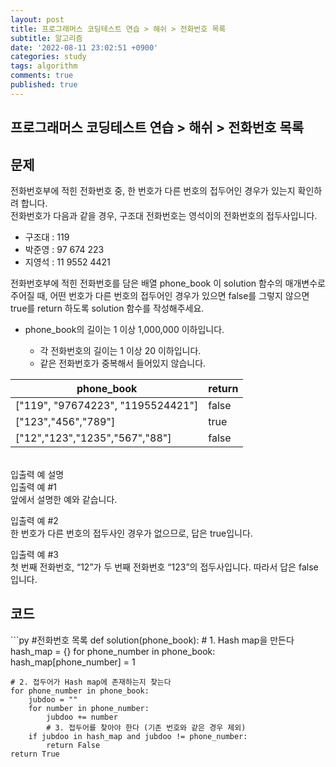 ```yaml
---
layout: post
title: 프로그래머스 코딩테스트 연습 > 해쉬 > 전화번호 목록
subtitle: 알고리즘
date: '2022-08-11 23:02:51 +0900'
categories: study
tags: algorithm
comments: true
published: true
---
```

## 프로그래머스 코딩테스트 연습 > 해쉬 > 전화번호 목록
<h2>문제</h2>
전화번호부에 적힌 전화번호 중, 한 번호가 다른 번호의 접두어인 경우가 있는지 확인하려 합니다.<br>
전화번호가 다음과 같을 경우, 구조대 전화번호는 영석이의 전화번호의 접두사입니다.<br>
<ul>
    <li>구조대 : 119</li>
    <li>박준영 : 97 674 223</li>
    <li>지영석 : 11 9552 4421</li>
</ul>
전화번호부에 적힌 전화번호를 담은 배열 phone_book 이 solution 함수의 매개변수로 주어질 때, 어떤 번호가 다른 번호의 접두어인 경우가 있으면 false를 그렇지 않으면 true를 return 하도록 solution 함수를 작성해주세요.<br>
<ul>
    <li>phone_book의 길이는 1 이상 1,000,000 이하입니다.</li>
    <ul>
        <li>각 전화번호의 길이는 1 이상 20 이하입니다.</li>
        <li>같은 전화번호가 중복해서 들어있지 않습니다.</li>
    </ul>
</ul>
<table>
    <thead>
        <th>phone_book</th>
        <th>return</th>
    </thead>
    <tbody>
        <tr>
            <td>["119", "97674223", "1195524421"]</td>
            <td>false</td>
        </tr>
        <tr>
            <td>["123","456","789"]</td>
            <td>true</td>
        </tr>
        <tr>
            <td>["12","123","1235","567","88"]</td>
            <td>false</td>
        </tr>
    </tbody>
</table>
<br>
입출력 예 설명<br>
입출력 예 #1<br>
앞에서 설명한 예와 같습니다.<br>

입출력 예 #2<br>
한 번호가 다른 번호의 접두사인 경우가 없으므로, 답은 true입니다.<br>

입출력 예 #3<br>
첫 번째 전화번호, “12”가 두 번째 전화번호 “123”의 접두사입니다. 따라서 답은 false입니다.<br>
<h2>코드</h2>
```py
#전화번호 목록
def solution(phone_book):
    # 1. Hash map을 만든다
    hash_map = {}
    for phone_number in phone_book:
        hash_map[phone_number] = 1
    
    # 2. 접두어가 Hash map에 존재하는지 찾는다
    for phone_number in phone_book:
        jubdoo = ""
        for number in phone_number:
            jubdoo += number
            # 3. 접두어를 찾아야 한다 (기존 번호와 같은 경우 제외)
        if jubdoo in hash_map and jubdoo != phone_number:
            return False
    return True
```



